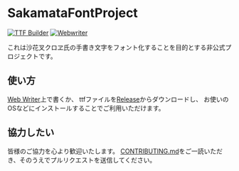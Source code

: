 # SakamataFontProject
[![TTF Builder](https://github.com/mkaraki/SakamataFontProject/actions/workflows/generate-ttf.yml/badge.svg?branch=master)](https://github.com/mkaraki/SakamataFontProject/actions/workflows/generate-ttf.yml)
[![Webwriter](https://github.com/mkaraki/SakamataFontProject/actions/workflows/generate-webwriter.yml/badge.svg?branch=master)](https://github.com/mkaraki/SakamataFontProject/actions/workflows/generate-webwriter.yml)

これは沙花叉クロヱ氏の手書き文字をフォント化することを目的とする非公式プロジェクトです。

## 使い方
[Web Writer](https://mkarakiapps.com/SakamataFontProject/)上で書くか、
ttfファイルを[Release](https://github.com/mkaraki/SakamataFontProject/releases)からダウンロードし、
お使いのOSなどにインストールすることでご利用いただけます。

## 協力したい
皆様のご協力を心より歓迎いたします。
[CONTRIBUTING.md](CONTRIBUTING.md)をご一読いただき、そのうえでプルリクエストを送信してください。
